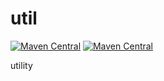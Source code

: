 util
=================


[![Maven Central](https://img.shields.io/maven-central/v/com.uchicom/util.svg)](http://search.maven.org/#search|ga|1|com.uchicom.util)
[![Maven Central](https://img.shields.io/github/license/uchicom/util.svg)](http://www.apache.org/licenses/LICENSE-2.0.txt)

utility